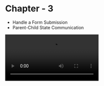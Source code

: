 # Chapter - 3
* Handle a Form Submission
* Parent-Child State Communication


![Vid 1](DemoImages/Vid1.mp4)
